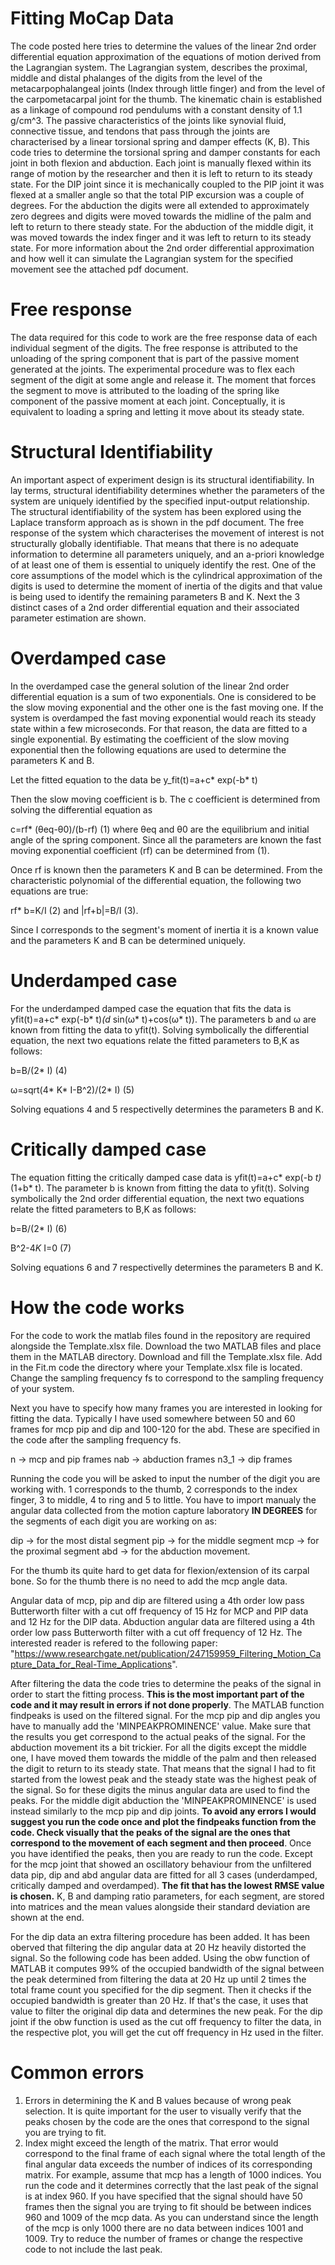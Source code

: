 # Fitting MoCap Data

The code posted here tries to determine the values of the linear 2nd order differential equation approximation of the equations of motion derived from the Lagrangian system. The Lagrangian
system, describes the proximal, middle and distal phalanges of the digits from the level of the metacarpophalangeal joints (Index through little finger) and from the level of the carpometacarpal joint
for the thumb. The kinematic chain is established as a linkage of compound rod pendulums with a constant density of 1.1 g/cm^3. The passive characteristics of the joints like synovial fluid, connective tissue, and tendons that pass through the joints are characterised by a linear torsional spring and damper effects (K, B). 
This code tries to determine the torsional spring and damper constants for each joint in both flexion and abduction. Each joint is manually flexed within its range of motion by the researcher and then it is left to return to its steady state. For the DIP joint since it is mechanically coupled to the PIP joint it was flexed at a smaller angle so that the total PIP excursion was a couple of degrees. For the abduction the digits were all extended to approximately zero degrees and digits were moved towards the midline of the palm and left to return to there steady state. For the abduction of the middle digit, it was moved towards the index finger and it was left to return to its steady state. For more information about the 2nd order differential approximation and how well it can simulate the Lagrangian system for the specified movement see the attached pdf document.

# Free response

The data required for this code to work are the free response data of each individual segment of the digits. The free response is attributed to the unloading of the spring component that is part of the passive moment generated at the joints. The experimental procedure was to flex each segment of the digit at some angle and release it. The moment that forces the segment to move is attributed to the loading of the spring like component of the passive moment at each joint. Conceptually, it is equivalent to loading a spring and letting it move about its steady state. 

# Structural Identifiability

An important aspect of experiment design is its structural identifiability. In lay terms, structural identifiability determines whether the parameters of the system are uniquely identified by the specified input-output relationship. The structural identifiability of the system has been explored using the Laplace transform approach as is shown in the pdf document. The free response of the system which characterises the movement of interest is not structurally globally identifiable. That means that there is no adequate information to determine all parameters uniquely, and an a-priori knowledge of at least one of them is essential to uniquely identify the rest. One of the core assumptions of the model which is the cylindrical approximation of the digits is used to determine the moment of inertia of the digits and that value is being used to identify the remaining parameters B and K. Next the 3 distinct cases of a 2nd order differential equation and their associated parameter estimation are shown. 

# Overdamped case

In the overdamped case the general solution of the linear 2nd order differential equation is a sum of two exponentials. One is considered to be the slow moving exponential and the other one is the fast moving one. If the system is overdamped the fast moving exponential would reach its steady state within a few microseconds. For that reason, the data are fitted to a single exponential. By estimating the coefficient of the slow moving exponential then the following equations are used to determine the parameters K and B.

Let the fitted equation to the data be y_fit(t)=a+c* exp(-b* t)

Then the slow moving coefficient is b. The c coefficient is determined from solving the differential equation as

c=rf* (θeq-θ0)/(b-rf) (1)
where θeq and θ0 are the equilibrium and initial angle of the spring component. Since all the parameters are known the fast moving exponential coefficient (rf) can be determined from (1).

Once rf is known then the parameters K and B can be determined. From the characteristic polynomial of the differential equation, the following two equations are true:

rf* b=K/I (2) and 
|rf+b|=B/I (3). 

Since I corresponds to the segment's moment of inertia it is a known value and the parameters K and B can be determined uniquely.

# Underdamped case

For the underdamped damped case the equation that fits the data is yfit(t)=a+c* exp(-b* t)*(d* sin(ω* t)+cos(ω* t)). The parameters b and ω are known from fitting the data to yfit(t). Solving symbolically the differential equation, the next two equations relate the fitted parameters to B,K as follows:

b=B/(2* I) (4)

ω=sqrt(4* K* I-B^2)/(2* I) (5)

Solving equations 4 and 5 respectivelly determines the parameters B and K.

# Critically damped case

The equation fitting the critically damped case data is yfit(t)=a+c* exp(-b *t)*(1+b* t). The parameter b is known from fitting the data to yfit(t). Solving symbolically the 2nd order differential equation, the next two equations relate the fitted parameters to B,K as follows:

b=B/(2* I) (6)

B^2-4*K* I=0 (7)

Solving equations 6 and 7 respectivelly determines the parameters B and K.

# How the code works

For the code to work the matlab files found in the repository are required alongside the Template.xlsx file. Download the two MATLAB files and place them in the MATLAB directory. Download and fill the Template.xlsx file. Add in the Fit.m code the directory where your Template.xlsx file is located. Change the sampling frequency fs to correspond to the sampling frequency of your system. 

Next you have to specify how many frames you are interested in looking for fitting the data. Typically I have used somewhere between 50 and 60 frames for mcp pip and dip and 100-120 for the abd. These are specified in the code after the sampling frequency fs.

n -> mcp and pip frames
nab -> abduction frames
n3_1 -> dip frames

Running the code you will be asked to input the number of the digit you are working with. 1 corresponds to the thumb, 2 corresponds to the index finger, 3 to middle, 4 to ring and 5 to little. You have to import manualy the angular data collected from the motion capture laboratory **IN DEGREES** for the segments of each digit you are working on as:

dip -> for the most distal segment
pip -> for the middle segment
mcp -> for the proximal segment
abd -> for the abduction movement.

For the thumb its quite hard to get data for flexion/extension of its carpal bone. So for the thumb there is no need to add the mcp angle data. 

Angular data of mcp, pip and dip are filtered using a 4th order low pass Butterworth filter with a cut off frequency of 15 Hz for MCP and PIP data and 12 Hz for the DIP data. Abduction angular data are filtered using a 4th order low pass Butterworth filter with a cut off frequency of 12 Hz. The interested reader is refered to the following paper: "https://www.researchgate.net/publication/247159959_Filtering_Motion_Capture_Data_for_Real-Time_Applications".

After filtering the data the code tries to determine the peaks of the signal in order to start the fitting process. **This is the most important part of the code and it may result in errors if not done properly**. The MATLAB function findpeaks is used on the filtered signal. For the mcp pip and dip angles you have to manually add the 'MINPEAKPROMINENCE' value. Make sure that the results you get correspond to the actual peaks of the signal. For the abduction movement its a bit trickier. For all the digits except the middle one, I have moved them towards the middle of the palm and then released the digit to return to its steady state. That means that the signal I had to fit started from the lowest peak and the steady state was the highest peak of the signal. So for these digits the minus angular data are used to find the peaks. For the middle digit abduction the 'MINPEAKPROMINENCE' is used instead similarly to the mcp pip and dip joints. **To avoid any errors I would suggest you run the code once and plot the findpeaks function from the code. Check visually that the peaks of the signal are the ones that correspond to the movement of each segment and then proceed**. Once you have identified the peaks, then you are ready to run the code. Except for the mcp joint that showed an oscillatory behaviour from the unfiltered data pip, dip and abd angular data are fitted for all 3 cases (underdamped, critically damped and overdamped). **The fit that has the lowest RMSE value is chosen.** K, B and damping ratio parameters, for each segment, are stored into matrices and the mean values alongside their standard deviation are shown at the end. 

For the dip data an extra filtering procedure has been added. It has been oberved that filtering the dip angular data at 20 Hz heavily distorted the signal. So the following code has been added. Using the obw function of MATLAB it computes 99% of the occupied bandwidth of the signal between the peak determined from filtering the data at 20 Hz up until 2 times the total frame count you specified for the dip segment. Then it checks if the occupied bandwidth is greater than 20 Hz. If that's the case, it uses that value to filter the original dip data and determines the new peak. For the dip joint if the obw function is used as the cut off frequency to filter the data, in the respective plot, you will get the cut off frequency in Hz used in the filter.

# Common errors

1) Errors in determining the K and B values because of wrong peak selection. It is quite important for the user to visually verify that the peaks chosen by the code are the ones that correspond to the signal you are trying to fit.
2) Index might exceed the length of the matrix. That error would correspond to the final frame of each signal where the total length of the final angular data exceeds the number of indices of its corresponding matrix. For example, assume that mcp has a length of 1000 indices. You run the code and it determines correctly that the last peak of the signal is at index 960. If you have specified that the signal should have 50 frames then the signal you are trying to fit should be between indices 960 and 1009 of the mcp data. As you can understand since the length of the mcp is only 1000 there are no data between indices 1001 and 1009. Try to reduce the number of frames or change the respective code to not include the last peak.

